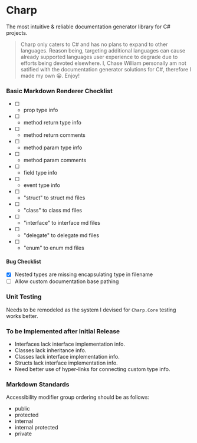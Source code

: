 # Charp

The most intuitive & reliable documentation generator library for C# projects.

> Charp only caters to C# and has no plans to expand to other languages. Reason being, targeting additional languages can cause already supported languages user experience to degrade due to efforts being devoted elsewhere. I, Chase William personally am not satified with the documentation generator solutions for C#, therefore I made my own 😀. Enjoy!

### Basic Markdown Renderer Checklist

- [ ] + prop type info
- [ ] + method return type info
- [ ] + method return comments
- [ ] + method param type info
- [ ] + method param comments
- [ ] + field type info
- [ ] + event type info
- [ ] + "struct" to struct md files
- [ ] + "class" to class md files
- [ ] + "interface" to interface md files
- [ ] + "delegate" to delegate md files
- [ ] + "enum" to enum md files

#### Bug Checklist

- [x] Nested types are missing encapsulating type in filename
- [ ] Allow custom documentation base pathing

### Unit Testing

Needs to be remodeled as the system I devised for `Charp.Core` testing works better.

### To be Implemented after Initial Release

- Interfaces lack interface implementation info.
- Classes lack inheritance info.
- Classes lack interface implementation info.
- Structs lack interface implementation info.
- Need better use of hyper-links for connecting custom type info.

### Markdown Standards

Accessibility modifier group ordering should be as follows:
- public
- protected
- internal
- internal protected
- private